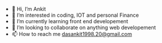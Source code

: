 - 👋 Hi, I’m Ankit
- 👀 I’m interested in coding, IOT and personal Finance
- 🌱 I’m currently learning front end developement
- 💞️ I’m looking to collaborate on anything web developement 
- 📫 How to reach me dasankit1998.20@gmail.com

<!---
FireBird1998/FireBird1998 is a ✨ special ✨ repository because its `README.md` (this file) appears on your GitHub profile.
You can click the Preview link to take a look at your changes.
--->
